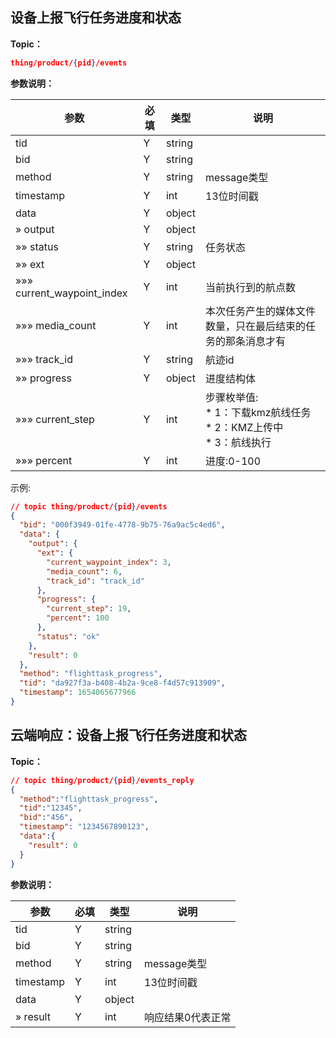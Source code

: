 ## 设备上报飞行任务进度和状态

**Topic：**
```json
thing/product/{pid}/events
```

**参数说明：**

| 参数                               | 必填 | 类型   | 说明                               |
| ---------------------------------- | ---- | ------ | ---------------------------------- |
| tid                                | Y   | string |                                    |
| bid                                | Y   | string |                                    |
| method                             | Y   | string | message类型                        |
| timestamp                          | Y   | int    | 13位时间戳                         |
| data                               | Y   | object |                            |
| » output                      | Y   | object|                |
| »» status| Y   | string| 任务状态               | 
| »» ext| Y   | object|                |
| »»» current_waypoint_index| Y   | int|  当前执行到的航点数              |
| »»» media_count| Y   | int| 本次任务产生的媒体文件数量，只在最后结束的任务的那条消息才有|
| »»» track_id| Y   | string| 航迹id               |
| »» progress| Y   | object| 进度结构体               |
| »»» current_step| Y   | int|   步骤枚举值:<br>* 1：下载kmz航线任务 <br>* 2：KMZ上传中 <br>* 3：航线执行||
| »»» percent| Y   | int|    进度:0-100            |


示例:
```json
// topic thing/product/{pid}/events
{
  "bid": "000f3949-01fe-4778-9b75-76a9ac5c4ed6",
  "data": {
    "output": {
      "ext": {
        "current_waypoint_index": 3,
        "media_count": 6,
        "track_id": "track_id"
      },
      "progress": {
        "current_step": 19,
        "percent": 100
      },
      "status": "ok"
    },
    "result": 0
  },
  "method": "flighttask_progress",
  "tid": "da927f3a-b408-4b2a-9ce8-f4d57c913909",
  "timestamp": 1654065677966
}
```

## 云端响应：设备上报飞行任务进度和状态
**Topic：**
```json
// topic thing/product/{pid}/events_reply
{
  "method":"flighttask_progress",
  "tid":"12345",
  "bid":"456",
  "timestamp": "1234567890123",
  "data":{
    "result": 0
  }
}
```

**参数说明：**

| 参数                               | 必填 | 类型   | 说明                               |
| ---------------------------------- | ---- | ------ | ---------------------------------- |
| tid                                | Y   | string |                                    |
| bid                                | Y   | string |                                    |
| method                             | Y   | string | message类型                        |
| timestamp                          | Y   | int    | 13位时间戳                         |
| data                               | Y   | object |                            |
| » result                      | Y   | int    | 响应结果0代表正常               |